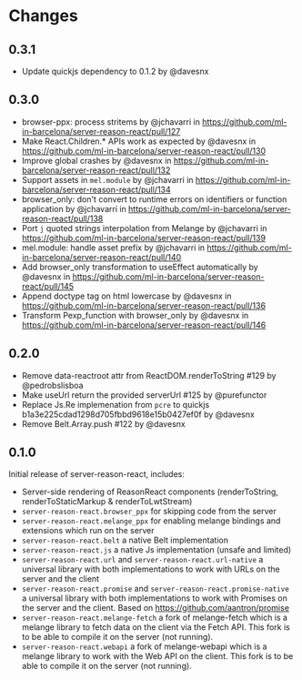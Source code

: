 # Changes

## 0.3.1
* Update quickjs dependency to 0.1.2 by @davesnx

## 0.3.0

* browser-ppx: process stritems by @jchavarri in https://github.com/ml-in-barcelona/server-reason-react/pull/127
* Make React.Children.* APIs work as expected by @davesnx in https://github.com/ml-in-barcelona/server-reason-react/pull/130
* Improve global crashes by @davesnx in https://github.com/ml-in-barcelona/server-reason-react/pull/132
* Support assets in `mel.module` by @jchavarri in https://github.com/ml-in-barcelona/server-reason-react/pull/134
* browser_only: don't convert to runtime errors on identifiers or function application by @jchavarri in https://github.com/ml-in-barcelona/server-reason-react/pull/138
* Port `j` quoted strings interpolation from Melange by @jchavarri in https://github.com/ml-in-barcelona/server-reason-react/pull/139
* mel.module: handle asset prefix by @jchavarri in https://github.com/ml-in-barcelona/server-reason-react/pull/140
* Add browser_only transformation to useEffect automatically by @davesnx in https://github.com/ml-in-barcelona/server-reason-react/pull/145
* Append doctype tag on html lowercase by @davesnx in https://github.com/ml-in-barcelona/server-reason-react/pull/136
* Transform Pexp_function with browser_only by @davesnx in https://github.com/ml-in-barcelona/server-reason-react/pull/146

## 0.2.0

- Remove data-reactroot attr from ReactDOM.renderToString #129 by @pedrobslisboa
- Make useUrl return the provided serverUrl #125 by @purefunctor
- Replace Js.Re implemenation from `pcre` to quickjs b1a3e225cdad1298d705fbbd9618e15b0427ef0f by @davesnx
- Remove Belt.Array.push #122 by @davesnx

## 0.1.0

Initial release of server-reason-react, includes:

- Server-side rendering of ReasonReact components (renderToString, renderToStaticMarkup & renderToLwtStream)
- `server-reason-react.browser_ppx` for skipping code from the server
- `server-reason-react.melange_ppx` for enabling melange bindings and extensions which run on the server
- `server-reason-react.belt` a native Belt implementation
- `server-reason-react.js` a native Js implementation (unsafe and limited)
- `server-reason-react.url` and `server-reason-react.url-native` a universal library with both implementations to work with URLs on the server and the client
- `server-reason-react.promise` and `server-reason-react.promise-native` a universal library with both implementations to work with Promises on the server and the client. Based on https://github.com/aantron/promise
- `server-reason-react.melange-fetch` a fork of melange-fetch which is a melange library to fetch data on the client via the Fetch API. This fork is to be able to compile it on the server (not running).
- `server-reason-react.webapi` a fork of melange-webapi which is a melange library to work with the Web API on the client. This fork is to be able to compile it on the server (not running).
